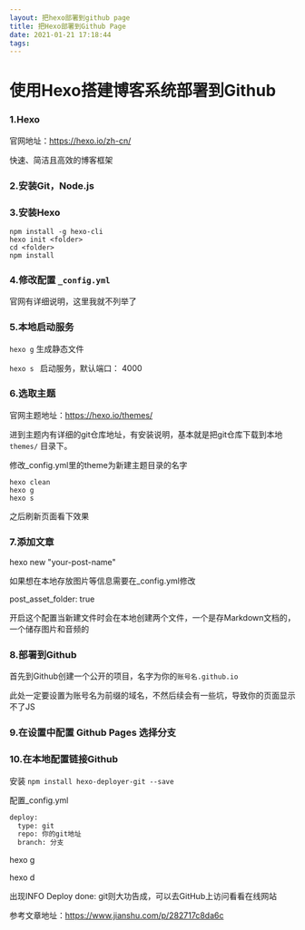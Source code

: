 ```yaml
---
layout: 把hexo部署到github page
title: 把Hexo部署到Github Page
date: 2021-01-21 17:18:44
tags:
---
```


# 使用Hexo搭建博客系统部署到Github

### 1.Hexo

官网地址：https://hexo.io/zh-cn/

快速、简洁且高效的博客框架

### 2.安装Git，Node.js

### 3.安装Hexo

```
npm install -g hexo-cli
hexo init <folder>
cd <folder>
npm install
```

### 4.修改配置 `_config.yml`

官网有详细说明，这里我就不列举了

### 5.本地启动服务

`hexo g`  生成静态文件

`hexo s ` 启动服务，默认端口： 4000

### 6.选取主题

官网主题地址：https://hexo.io/themes/

进到主题内有详细的git仓库地址，有安装说明，基本就是把git仓库下载到本地 `themes/` 目录下。

修改_config.yml里的theme为新建主题目录的名字

```
hexo clean
hexo g
hexo s
```

之后刷新页面看下效果

### 7.添加文章

hexo new "your-post-name"

如果想在本地存放图片等信息需要在_config.yml修改

post_asset_folder: true

开启这个配置当新建文件时会在本地创建两个文件，一个是存Markdown文档的，一个储存图片和音频的

### 8.部署到Github

首先到Github创建一个公开的项目，名字为你的`账号名.github.io` 

此处一定要设置为账号名为前缀的域名，不然后续会有一些坑，导致你的页面显示不了JS

### 9.在设置中配置 Github Pages 选择分支

### 10.在本地配置链接Github

安装  `npm install hexo-deployer-git --save`

配置_config.yml

```bash
deploy:
  type: git
  repo: 你的git地址
  branch: 分支
```

hexo g

hexo d

出现INFO Deploy done: git则大功告成，可以去GitHub上访问看看在线网站

参考文章地址：https://www.jianshu.com/p/282717c8da6c